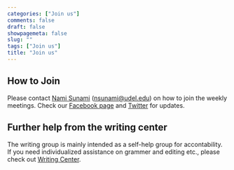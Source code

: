 ```yaml
---
categories: ["Join us"]
comments: false
draft: false
showpagemeta: false
slug: ""
tags: ["Join us"]
title: "Join us"
---
```


## How to Join
Please contact [Nami Sunami](https://naoyukisunami.com/) (nsunami@udel.edu) on how to join the weekly meetings. Check our [Facebook page](https://www.facebook.com/writinghens/) and [Twitter](https://twitter.com/WritingHens) for updates.

## Further help from the writing center
The writing group is mainly intended as a self-help group for accontability. If you need individualized assistance on grammer and editing etc., please check out [Writing Center](https://www.writingcenter.udel.edu/).
